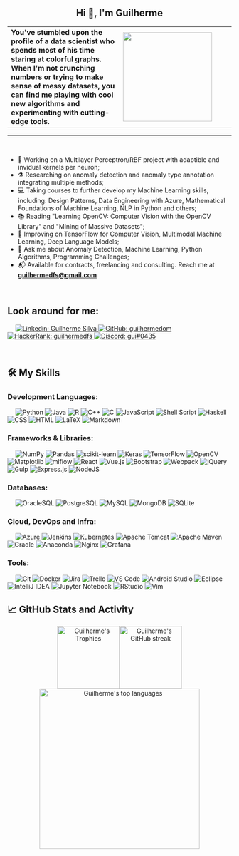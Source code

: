<h2 align="center">Hi 👋, I'm Guilherme</h2>

<table width="100%" style="border:0px solid white; width:100%;">
<tr>
  <td width="500" style="border:0px; width:50%"><b align="left">You've stumbled upon the profile of a data scientist who spends most of his time staring at colorful graphs. When I'm not crunching numbers or trying to make sense of messy datasets, you can find me playing with cool new algorithms and experimenting with cutting-edge tools.</b>
  <td width="50%" style="border:0px; width:50%"><img src="https://media3.giphy.com/media/v1.Y2lkPTc5MGI3NjExMDJiY2M4MjZlZDhkNWFkMWIxNTI0NTFlODdlOWQyZDM1M2I5NWY1MyZjdD1n/3ov9jNziFTMfzSumAw/giphy.gif" height="200px"></td>
</tr>
</table>

-------------------

&emsp;

- 🔭 Working on a Multilayer Perceptron/RBF project with adaptible and invidual kernels per neuron;
- ⚗️ Researching on anomaly detection and anomaly type annotation integrating multiple methods;
- 💻 Taking courses to further develop my Machine Learning skills, including: Design Patterns, Data Engineering with Azure, Mathematical Foundations of Machine Learning, NLP in Python and others;
- 📚 Reading "Learning OpenCV: Computer Vision with the OpenCV Library" and "Mining of Massive Datasets";
- 🌱 Improving on TensorFlow for Computer Vision, Multimodal Machine Learning, Deep Language Models;
- 💬 Ask me about Anomaly Detection, Machine Learning, Python Algorithms, Programming Challenges;
- 📬 Available for contracts, freelancing and consulting. Reach me at **guilhermedfs@gmail.com**

&emsp;

## Look around for me:

&emsp;
<a href="https://www.linkedin.com/in/guilhermedom">
    ![Linkedin: Guilherme Silva](https://img.shields.io/badge/-Guilherme%20Silva-blue?style=for-the-badge&logo=Linkedin&logoColor=white)
</a>
<a href="https://github.com/guilhermedom">
    ![GitHub: guilhermedom](https://img.shields.io/badge/github-%23121011.svg?style=for-the-badge&logo=github&logoColor=white)
</a>
<a href="https://www.hackerrank.com/guilhermedfs">
    ![HackerRank: guilhermedfs](https://img.shields.io/badge/-Hackerrank-2EC866?style=for-the-badge&logo=HackerRank&logoColor=white)
</a>
<a href="https://www.hackerrank.com/guilhermedfs">
    ![Discord: gui#0435](https://img.shields.io/badge/Discord-%235865F2.svg?style=for-the-badge&logo=discord&logoColor=white)
</a>

&emsp;

## 🛠️ My Skills

### Development Languages:
&emsp;
![Python](https://img.shields.io/badge/-Python-000?&logo=Python)
![Java](https://img.shields.io/badge/Java-000?&logo=java&logoColor=white)
![R](https://img.shields.io/badge/R-000?&logo=r&logoColor=white)
![C++](https://img.shields.io/badge/C++-000?&logo=c%2B%2B&logoColor=white)
![C](https://img.shields.io/badge/C-000?&logo=c&logoColor=white)
![JavaScript](https://img.shields.io/badge/-JavaScript-000?&logo=JavaScript)
![Shell Script](https://img.shields.io/badge/Shell_Script-000?&logo=gnu-bash&logoColor=white)
![Haskell](https://img.shields.io/badge/Haskell-5e5086?&logo=haskell&logoColor=white)
![CSS](https://img.shields.io/badge/-CSS-000?&logo=CSS3)
![HTML](https://img.shields.io/badge/-HTML-000?&logo=HTML5)
![LaTeX](https://img.shields.io/badge/LaTeX-000?&logo=latex&logoColor=white)
![Markdown](https://img.shields.io/badge/Markdown-000?&logo=markdown&logoColor=white)

### Frameworks & Libraries:
&emsp;
![NumPy](https://img.shields.io/badge/NumPy-%23013243.svg?&logo=numpy&logoColor=white)
![Pandas](https://img.shields.io/badge/Pandas-%23150458.svg?&logo=pandas&logoColor=white)
![scikit-learn](https://img.shields.io/badge/scikit--learn-000?&logo=scikit-learn&logoColor=white)
![Keras](https://img.shields.io/badge/Keras-000?&logo=Keras&logoColor=white)
![TensorFlow](https://img.shields.io/badge/TensorFlow-%23FF6F00.svg?&logo=TensorFlow&logoColor=white)
![OpenCV](https://img.shields.io/badge/OpenCV-%23white.svg?&logo=opencv&logoColor=white)
![Matplotlib](https://img.shields.io/badge/Matplotlib-000?&logo=Matplotlib&logoColor=black)
![mlflow](https://img.shields.io/badge/mlflow-000?&logo=numpy&logoColor=blue)
![React](https://img.shields.io/badge/-React-000?&logo=React)
![Vue.js](https://img.shields.io/badge/Vue.js-000?&logo=vuedotjs&logoColor=%234FC08D)
![Bootstrap](https://img.shields.io/badge/Bootstrap-%23563D7C.svg?&logo=bootstrap&logoColor=white)
![Webpack](https://img.shields.io/badge/webpack-%238DD6F9.svg?&logo=webpack&logoColor=black)
![jQuery](https://img.shields.io/badge/jQuery-%230769AD.svg?&logo=jquery&logoColor=white)
![Gulp](https://img.shields.io/badge/Gulp-%23CF4647.svg?&logo=gulp&logoColor=white)
![Express.js](https://img.shields.io/badge/Express.js-%23404d59.svg?&logo=express&logoColor=%2361DAFB)
![NodeJS](https://img.shields.io/badge/node.js-6DA55F?&logo=node.js&logoColor=white)

### Databases:
&emsp;
![OracleSQL](https://img.shields.io/badge/Oracle%20SQL-F80000?&logo=oracle&logoColor=white)
![PostgreSQL](https://img.shields.io/badge/-PostgreSQL-000?&logo=PostgreSQL)
![MySQL](https://img.shields.io/badge/-MySQL-000?&logo=MySQL)
![MongoDB](https://img.shields.io/badge/-MongoDB-000?&logo=MongoDB)
![SQLite](https://img.shields.io/badge/-SQLite-000?&logo=SQLite)

### Cloud, DevOps and Infra:
&emsp;
![Azure](https://img.shields.io/badge/-Azure-000?&logo=Microsoft-Azure)
![Jenkins](https://img.shields.io/badge/Jenkins-000?&logo=jenkins&logoColor=white)
![Kubernetes](https://img.shields.io/badge/-Kubernetes-000?&logo=Kubernetes)
![Apache Tomcat](https://img.shields.io/badge/Apache%20Tomcat-%23F8DC75.svg?&logo=apache-tomcat&logoColor=black)
![Apache Maven](https://img.shields.io/badge/Apache%20Maven-C71A36?&logo=Apache%20Maven&logoColor=white)
![Gradle](https://img.shields.io/badge/Gradle-02303A.svg?&logo=Gradle&logoColor=white)
![Anaconda](https://img.shields.io/badge/ANACONDA-%2344A833.svg?&logo=anaconda&logoColor=white)
![Nginx](https://img.shields.io/badge/NGINX-%23009639.svg?&logo=nginx&logoColor=white)
![Grafana](https://img.shields.io/badge/-Grafana-000?&logo=Grafana)

### Tools:
&emsp;
![Git](https://img.shields.io/badge/-Git-000?&logo=Git)
![Docker](https://img.shields.io/badge/-Docker-000?&logo=Docker)
![Jira](https://img.shields.io/badge/-Jira-000?&logo=Jira)
![Trello](https://img.shields.io/badge/Trello-000?&logo=Trello&logoColor=white)
![VS Code](https://img.shields.io/badge/-VS%20Code-000?&logo=Visual-Studio-Code)
![Android Studio](https://img.shields.io/badge/Android%20Studio-3DDC84.svg?&logo=android-studio&logoColor=white)
![Eclipse](https://img.shields.io/badge/Eclipse-FE7A16.svg?&logo=Eclipse&logoColor=white)
![IntelliJ IDEA](https://img.shields.io/badge/IntelliJ%20IDEA-000000.svg?&logo=intellij-idea&logoColor=white)
![Jupyter Notebook](https://img.shields.io/badge/Jupyter-%23FA0F00.svg?&logo=jupyter&logoColor=white)
![RStudio](https://img.shields.io/badge/RStudio-4285F4?&logo=rstudio&logoColor=white)
![Vim](https://img.shields.io/badge/Vim-%2311AB00.svg?&logo=vim&logoColor=white)

## 📈 GitHub Stats and Activity

<div id="github-stats" align="center">
  <img alt="Guilherme's Trophies" src="https://github-profile-trophy.vercel.app/?username=guilhermedom&title=MultiLanguage,Commits,Repositories&column=3&theme=gruvbox&no-frame=true" height="140px"/><img alt="Guilherme's GitHub streak" src="https://github-readme-streak-stats.herokuapp.com/?user=guilhermedom&theme=gruvbox&hide_border=true" height="140px"/>
</div>

<div id="top-languages" align="center">
  <img alt="Guilherme's top languages" style="text-align: center" src="https://github-readme-stats.vercel.app/api/top-langs/?username=guilhermedom&hide=jupyter%20notebook&langs_count=10&exclude_repo=prim-kruskal-clustering,game-token,offloading-fibonacci,flappy-bird-clone,grafos-dijkstra,videopoker,mips-cpu-simulator,bozo-dice-game,simple-chain-code&theme=gruvbox&hide_border=true" height="360px"/>
</div>


